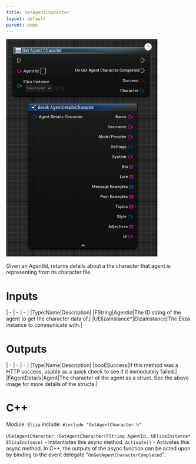```yaml
---
title: GetAgentCharacter
layout: default
parent: Home
---
```


![](GetAgentCharacter.png)

Given an AgentId, returns details about a the character that agent is representing from its character file.

# Inputs

| - | - | - |
|Type|Name|Description|
|FString|AgentId|The ID string of the agent to get the character data of.|
|UElizaInstance\*|ElizaInstance|The Eliza instance to communicate with.|

# Outputs

| - | - | - |
|Type|Name|Description|
|bool|Success|If this method was a HTTP success, usable as a quick check to see if it immediately failed.|
|FAgentDetails|Agent|The character of the agent as a struct. See the above image for more details of the structs.|

# C++
Module: `Eliza`
include: `#include "GetAgentCharacter.h"`

`UGetAgentCharacter::GetAgentCharacter(FString AgentId, UElizaInstance* ElizaInstance)` - instantiates this async method.
`Activate()` - Activates this async method.
In C++, the outputs of the async function can be acted upon by binding to the event delegate "`OnGetAgentCharacterCompleted`".
